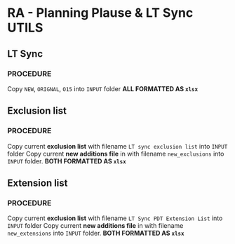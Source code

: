 # RA - Planning Plause & LT Sync UTILS

## LT Sync

### PROCEDURE

Copy `NEW`, `ORIGNAL`, `O15` into `INPUT` folder
**ALL FORMATTED AS `xlsx`**

## Exclusion list

### PROCEDURE

Copy current **exclusion list** with filename `LT sync exclusion list` into `INPUT` folder
Copy current **new additions file** in with filename `new_exclusions` into `INPUT` folder.
**BOTH FORMATTED AS `xlsx`**

## Extension list

### PROCEDURE

Copy current **exclusion list** with filename `LT Sync PDT Extension List` into `INPUT` folder
Copy current **new additions file** in with filename `new_extensions` into `INPUT` folder.
**BOTH FORMATTED AS `xlsx`**
